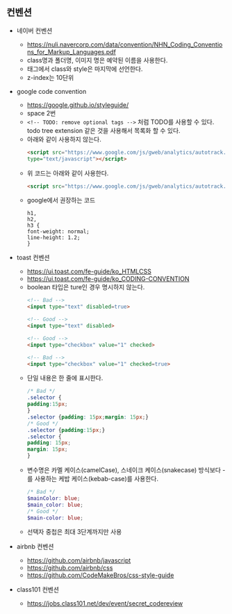 ## 컨벤션
 - 네이버 컨벤션
    - https://nuli.navercorp.com/data/convention/NHN_Coding_Conventions_for_Markup_Languages.pdf
    - class명과 폴더명, 이미지 명은 예약된 이름을 사용한다.
    - 태그에서 class와 style은 마지막에 선언한다.
    - z-index는 10단위
 - google code convention
    - https://google.github.io/styleguide/
    - space 2번
    - `<!-- TODO: remove optional tags -->` 처럼 TODO를 사용할 수 있다. todo tree extension 같은 것을 사용해서 목록화 할 수 있다.
    - 아래와 같이 사용하지 않는다.
        ```html
        <script src="https://www.google.com/js/gweb/analytics/autotrack.js"
        type="text/javascript"></script>
        ```
    - 위 코드는 아래와 같이 사용한다.
        ```html
        <script src="https://www.google.com/js/gweb/analytics/autotrack.js"></script>
        ```
    - google에서 권장하는 코드
        ```
        h1,
        h2,
        h3 {
        font-weight: normal;
        line-height: 1.2;
        }
        ```

 - toast 컨벤션
    - https://ui.toast.com/fe-guide/ko_HTMLCSS
    - https://ui.toast.com/fe-guide/ko_CODING-CONVENTION
    - boolean 타입은 ture인 경우 명시하지 않는다.
        ```html
        <!-- Bad -->
        <input type="text" disabled=true>

        <!-- Good -->
        <input type="text" disabled>

        <!-- Good -->
        <input type="checkbox" value="1" checked>

        <!-- Bad -->
        <input type="checkbox" value="1" checked=true>
        ```
    - 단일 내용은 한 줄에 표시한다.
        ```css
        /* Bad */
        .selector {
        padding:15px;
        }
        .selector {padding: 15px;margin: 15px;}
        /* Good */
        .selector {padding:15px;}
        .selector {
        padding: 15px;
        margin: 15px;
        }
        ```
    - 변수명은 카멜 케이스(camelCase), 스네이크 케이스(snakecase) 방식보다 -를 사용하는 케밥 케이스(kebab-case)를 사용한다.
        ```scss
        /* Bad */
        $mainColor: blue;
        $main_color: blue;
        /* Good */
        $main-color: blue;
        ```
    - 선택자 중첩은 최대 3단계까지만 사용
 - airbnb 컨벤션
    - https://github.com/airbnb/javascript
    - https://github.com/airbnb/css
    - https://github.com/CodeMakeBros/css-style-guide
 - class101 컨벤션
    - https://jobs.class101.net/dev/event/secret_codereview